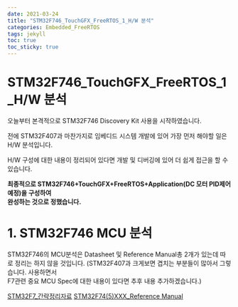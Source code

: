 ```yaml
---
date: 2021-03-24
title: "STM32F746_TouchGFX_FreeRTOS_1_H/W 분석"
categories: Embedded_FreeRTOS
tags: jekyll
toc: true  
toc_sticky: true 
---
```


STM32F746_TouchGFX_FreeRTOS_1_H/W 분석
=============

오늘부터 본격적으로 STM32F746 Discovery Kit 사용을 시작하였습니다.    

전에 STM32F407과 마찬가지로 임베디드 시스템 개발에 있어 가장 먼저 해야할 일은 H/W 분석입니다.

H/W 구성에 대한 내용이 정리되어 있다면 개발 및 디버깅에 있어 더 쉽게 접근을 할 수 있습니다.

**최종적으로 STM32F746+TouchGFX+FreeRTOS+Application(DC 모터 PID제어 예정)을 구성하여    
완성하는 것으로 정했습니다.**    

# 1. STM32F746 MCU 분석

STM32F746의 MCU분석은 Datasheet 및 Reference Manual총 2개가 있는데 따로 정리는 하지 않을 것입니다.
(STM32F407과 크게보면 겹치는 부분들이 많아서 그렇습니다. 사용하면서    
F7관련 중요 MCU Spec에 대한 내용이 있다면 추후 내용 추가하겠습니다.)    

[STM32F7_간략정리자료](https://github.com/pus0319/pus0319.github.io/files/6193224/en.brstm32f7.pdf)
[STM32F74(5)XXX_Reference Manual](https://github.com/pus0319/pus0319.github.io/files/6193232/dm00124865-stm32f75xxx-and-stm32f74xxx-advanced-armbased-32bit-mcus-stmicroelectronics.pdf)






